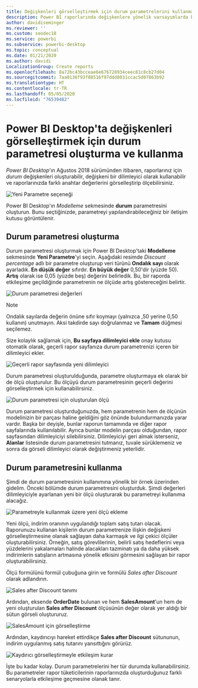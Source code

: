 ```yaml
---
title: Değişkenleri görselleştirmek için durum parametrelerini kullanma
description: Power BI raporlarında değişkenlere yönelik varsayımlarda bulunmak ve değişkenleri görselleştirmek için kendi durum değişkeninizi oluşturma
author: davidiseminger
ms.reviewer: ''
ms.custom: seodec18
ms.service: powerbi
ms.subservice: powerbi-desktop
ms.topic: conceptual
ms.date: 01/21/2020
ms.author: davidi
LocalizationGroup: Create reports
ms.openlocfilehash: 8a72bc43bcceae6e676728934ceec81c8cb27d04
ms.sourcegitcommit: 7aa0136f93f88516f97ddd8031ccac5d07863b92
ms.translationtype: HT
ms.contentlocale: tr-TR
ms.lasthandoff: 05/05/2020
ms.locfileid: "76539482"
---
```

# <a name="create-and-use-what-if-parameters-to-visualize-variables-in-power-bi-desktop"></a>Power BI Desktop'ta değişkenleri görselleştirmek için durum parametresi oluşturma ve kullanma

*Power BI Desktop*'ın Ağustos 2018 sürümünden itibaren, raporlarınız için *durum* değişkenleri oluşturabilir, değişkeni bir dilimleyici olarak kullanabilir ve raporlarınızda farklı anahtar değerlerini görselleştirip ölçebilirsiniz.

![Yeni Parametre seçeneği](media/desktop-what-if/what-if_01.png)

Power BI Desktop'ın *Modelleme* sekmesinde **durum** parametresini oluşturun. Bunu seçtiğinizde, parametreyi yapılandırabileceğiniz bir iletişim kutusu görüntülenir.

## <a name="creating-a-what-if-parameter"></a>Durum parametresi oluşturma

Durum parametresi oluşturmak için Power BI Desktop'taki **Modelleme** sekmesinde **Yeni Parametre**'yi seçin. Aşağıdaki resimde *Discount percentage* adlı bir parametre oluşturup veri türünü **Ondalık sayı** olarak ayarladık. **En düşük değer** sıfırdır. **En büyük değer** 0,50'dir (yüzde 50). **Artış** olarak ise 0,05 (yüzde beş) değerini belirledik. Bu, bir raporda etkileşime geçildiğinde parametrenin ne ölçüde artış göstereceğini belirtir.

![Durum parametresi değerleri](media/desktop-what-if/what-if_02.png)

> [!NOTE]
> Ondalık sayılarda değerin önüne sıfır koymayı (yalnızca ,50 yerine 0,50 kullanın) unutmayın. Aksi takdirde sayı doğrulanmaz ve **Tamam** düğmesi seçilemez.
> 
> 

Size kolaylık sağlamak için, **Bu sayfaya dilimleyici ekle** onay kutusu otomatik olarak, geçerli rapor sayfanıza durum parametrenizi içeren bir dilimleyici ekler.

![Geçerli rapor sayfasında yeni dilimleyici](media/desktop-what-if/what-if_03.png)

Durum parametresi oluşturulduğunda, parametre oluşturmaya ek olarak bir de ölçü oluşturulur. Bu ölçüyü durum parametresinin geçerli değerini görselleştirmek için kullanabilirsiniz.

![Durum parametresi için oluşturulan ölçü](media/desktop-what-if/what-if_04.png)

Durum parametresi oluşturduğunuzda, hem parametrenin hem de ölçünün modelinizin bir parçası haline geldiğini göz önünde bulundurmanızda yarar vardır. Başka bir deyişle, bunlar raporun tamamında ve diğer rapor sayfalarında kullanılabilir. Ayrıca bunlar modelin parçası olduğundan, rapor sayfasından dilimleyiciyi silebilirsiniz. Dilimleyiciyi geri almak isterseniz, **Alanlar** listesinde durum parametresini tutmanız, tuvale sürüklemeniz ve sonra da görseli dilimleyici olarak değiştirmeniz yeterlidir.

## <a name="using-a-what-if-parameter"></a>Durum parametresini kullanma

Şimdi de durum parametresinin kullanımına yönelik bir örnek üzerinden gidelim. Önceki bölümde durum parametresini oluşturduk. Şimdi değerleri dilimleyiciyle ayarlanan yeni bir ölçü oluşturarak bu parametreyi kullanıma alacağız.

![Parametreyle kullanmak üzere yeni ölçü ekleme](media/desktop-what-if/what-if_05.png)

Yeni ölçü, indirim oranının uygulandığı toplam satış tutarı olacak. Raporunuzu kullanan kişilerin durum parametrenize ilişkin değişkeni görselleştirmesine olanak sağlayan daha karmaşık ve ilgi çekici ölçüler oluşturabilirsiniz. Örneğin, satış görevlilerinin, belirli satış hedeflerini veya yüzdelerini yakalamaları halinde alacakları tazminatı ya da daha yüksek indirimlerin satışların artmasına yönelik etkisini görmesini sağlayan bir rapor oluşturabilirsiniz.

Ölçü formülünü formül çubuğuna girin ve formülü *Sales after Discount* olarak adlandırın.

![Sales after Discount tanımı](media/desktop-what-if/what-if_06.png)

Ardından, eksende **OrderDate** bulunan ve hem **SalesAmount**'un hem de yeni oluşturulan **Sales after Discount** ölçüsünün değer olarak yer aldığı bir sütun görseli oluştururuz.

![SalesAmount için görselleştirme](media/desktop-what-if/what-if_07.png)

Ardından, kaydırıcıyı hareket ettirdikçe **Sales after Discount** sütununun, indirim uygulanmış satış tutarını yansıttığını görürüz.

![Kaydırıcı görselleştirmeyle etkileşim kurar](media/desktop-what-if/what-if_08.png)

İşte bu kadar kolay. Durum parametrelerini her tür durumda kullanabilirsiniz. Bu parametreler rapor tüketicilerinin raporlarınızda oluşturduğunuz farklı senaryolarla etkileşime geçmesine olanak tanır.
